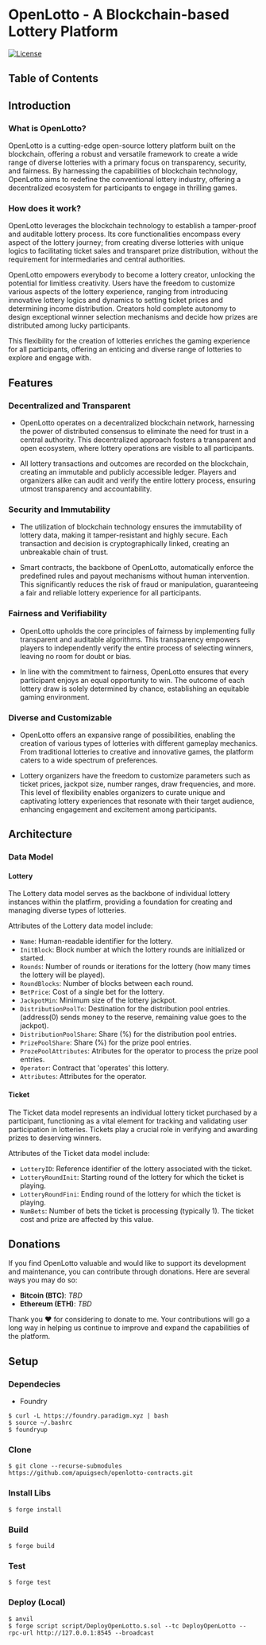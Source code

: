 # OpenLotto - A Blockchain-based Lottery Platform

[![License](https://img.shields.io/badge/license-MIT-blue.svg)](https://opensource.org/licenses/MIT)

## Table of Contents

## Introduction

### What is OpenLotto?

OpenLotto is a cutting-edge open-source lottery platform built on the blockchain, offering a robust and versatile framework to create a wide range of diverse lotteries with a primary focus on transparency, security, and fairness. By harnessing the capabilities of blockchain technology, OpenLotto aims to redefine the conventional lottery industry, offering a decentralized ecosystem for participants to engage in thrilling games.

### How does it work?

OpenLotto leverages the blockchain technology to establish a tamper-proof and auditable lottery process. Its core functionalities encompass every aspect of the lottery journey; from creating diverse lotteries with unique logics to facilitating ticket sales and transparet prize distribution, without the requirement for intermediaries and central authorities.

OpenLotto empowers everybody to become a lottery creator, unlocking the potential for limitless creativity. Users have the freedom to customize various aspects of the lottery experience, ranging from introducing innovative lottery logics and dynamics to setting ticket prices and determining income distribution. Creators hold complete autonomy to design exceptional winner selection mechanisms and decide how prizes are distributed among lucky participants.

This flexibility for the creation of lotteries enriches the gaming experience for all participants, offering an enticing and diverse range of lotteries to explore and engage with.

## Features

### Decentralized and Transparent

- OpenLotto operates on a decentralized blockchain network, harnessing the power of distributed consensus to eliminate the need for trust in a central authority. This decentralized approach fosters a transparent and open ecosystem, where lottery operations are visible to all participants.

- All lottery transactions and outcomes are recorded on the blockchain, creating an immutable and publicly accessible ledger. Players and organizers alike can audit and verify the entire lottery process, ensuring utmost transparency and accountability.

### Security and Immutability

- The utilization of blockchain technology ensures the immutability of lottery data, making it tamper-resistant and highly secure. Each transaction and decision is cryptographically linked, creating an unbreakable chain of trust.

- Smart contracts, the backbone of OpenLotto, automatically enforce the predefined rules and payout mechanisms without human intervention. This significantly reduces the risk of fraud or manipulation, guaranteeing a fair and reliable lottery experience for all participants.

### Fairness and Verifiability

- OpenLotto upholds the core principles of fairness by implementing fully transparent and auditable algorithms. This transparency empowers players to independently verify the entire process of selecting winners, leaving no room for doubt or bias.

- In line with the commitment to fairness, OpenLotto ensures that every participant enjoys an equal opportunity to win. The outcome of each lottery draw is solely determined by chance, establishing an equitable gaming environment.

### Diverse and Customizable

- OpenLotto offers an expansive range of possibilities, enabling the creation of various types of lotteries with different gameplay mechanics. From traditional lotteries to creative and innovative games, the platform caters to a wide spectrum of preferences.

- Lottery organizers have the freedom to customize parameters such as ticket prices, jackpot size, number ranges, draw frequencies, and more. This level of flexibility enables organizers to curate unique and captivating lottery experiences that resonate with their target audience, enhancing engagement and excitement among participants.

## Architecture

### Data Model

#### Lottery

The Lottery data model serves as the backbone of individual lottery instances within the platfirm, providing a foundation for creating and managing diverse types of lotteries.

Attributes of the Lottery data model include:

- `Name`: Human-readable identifier for the lottery.
- `InitBlock`: Block number at which the lottery rounds are initialized or started.
- `Rounds`: Number of rounds or iterations for the lottery (how many times the lottery will be played).
- `RoundBlocks`: Number of blocks between each round.
- `BetPrice`: Cost of a single bet for the lottery.
- `JackpotMin`: Minimum size of the lottery jackpot.
- `DistributionPoolTo`: Destination for the distribution pool entries. (address(0) sends money to the reserve, remaining value goes to the jackpot).
- `DistributionPoolShare`: Share (%) for the distribution pool entries.
- `PrizePoolShare`: Share (%) for the prize pool entries.
- `ProzePoolAttributes`: Atributes for the operator to process the prize pool entries.
- `Operator`: Contract that 'operates' this lottery.
- `Attributes`: Attributes for the operator.

#### Ticket

The Ticket data model represents an individual lottery ticket purchased by a participant, functioning as a vital element for tracking and validating user participation in lotteries. Tickets play a crucial role in verifying and awarding prizes to deserving winners.

Attributes of the Ticket data model include:

- `LotteryID`: Reference identifier of the lottery associated with the ticket.
- `LotteryRoundInit`: Starting round of the lottery for which the ticket is playing.
- `LotteryRoundFini`: Ending round of the lottery for which the ticket is playing.
- `NumBets`: Number of bets the ticket is processing (typically 1). The ticket cost and prize are affected by this value.

## Donations

If you find OpenLotto valuable and would like to support its development and maintenance, you can contribute through donations. Here are several ways you may do so:

- **Bitcoin (BTC)**: _TBD_
- **Ethereum (ETH)**: _TBD_

Thank you ❤️ for considering to donate to me. Your contributions will go a long way in helping us continue to improve and expand the capabilities of the platform.

## Setup

### Dependecies
- Foundry
```
$ curl -L https://foundry.paradigm.xyz | bash
$ source ~/.bashrc
$ foundryup
```
### Clone
```
$ git clone --recurse-submodules https://github.com/apuigsech/openlotto-contracts.git
```
### Install Libs
```
$ forge install
```
### Build 
```
$ forge build
```
### Test
```
$ forge test
```
### Deploy (Local)
```
$ anvil
$ forge script script/DeployOpenLotto.s.sol --tc DeployOpenLotto --rpc-url http://127.0.0.1:8545 --broadcast
```